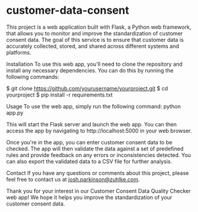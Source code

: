 # customer-data-consent
This project is a web application built with Flask, a Python web framework, that allows you to monitor and improve the standardization of customer consent data. The goal of this service is to ensure that customer data is accurately collected, stored, and shared across different systems and platforms.

Installation
To use this web app, you'll need to clone the repository and install any necessary dependencies. You can do this by running the following commands:


$ git clone https://github.com/yourusername/yourproject.git
$ cd yourproject
$ pip install -r requirements.txt

Usage
To use the web app, simply run the following command:
python app.py

This will start the Flask server and launch the web app. You can then access the app by navigating to http://localhost:5000 in your web browser.

Once you're in the app, you can enter customer consent data to be checked. The app will then validate the data against a set of predefined rules and provide feedback on any errors or inconsistencies detected. You can also export the validated data to a CSV file for further analysis.



Contact
If you have any questions or comments about this project, please feel free to contact us at josh.parkinson@zuhlke.com.

Thank you for your interest in our Customer Consent Data Quality Checker web app! We hope it helps you improve the standardization of your customer consent data.
